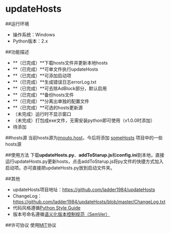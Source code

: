 updateHosts
============

##运行环境
- 操作系统：Windows
- Python版本：2.x

##功能描述
- **（已完成）**下载hosts文件并更新本地hosts
- **（已完成）**可单文件执行updateHosts
- **（已完成）**可添加启动项
- **（已完成）**生成错误日志errorLog.txt
- **（已完成）**可去除AdBlock部分，默认启用
- **（已完成）**备份hosts文件
- **（已完成）**分离出单独的配置文件
- **（已完成）**可选的hosts更新源
- （未完成）运行时不显示窗口
- （未完成）打包成exe文件，无需安装python即可使用（v1.0.0时添加）
- 待添加


##hosts源
当前hosts源为[imouto.host](https://github.com/zxdrive/imouto.host "imouto.host")，今后将添加 [someHosts](https://github.com/ladder1984/someHosts) 项目中的一些hosts源

##使用方法
下载**updateHosts.py**、**addToStarup.js**和**config.ini**到本地，直接运行updateHosts.py更新hosts，点击addToStarup.js将py文件的快捷方式加入启动项。亦可直接把updateHosts.py放到启动文件夹。


##其他
- updateHosts项目地址：<https://github.com/ladder1984/updateHosts>
- ChangeLog：<https://github.com/ladder1984/updateHosts/blob/master/ChangeLog.txt>
- 代码风格遵循[Python Style Guide](https://google-styleguide.googlecode.com/svn/trunk/pyguide.html "Google Python Style Guide")
- 版本号命名遵循[语义化版本控制规范（SemVer）](http://semver.org/lang/zh-CN/ "语义化版本控制规范（SemVer）")

##许可协议
使用[MIT](https://github.com/ladder1984/updateHosts/blob/master/LICENSE)协议
